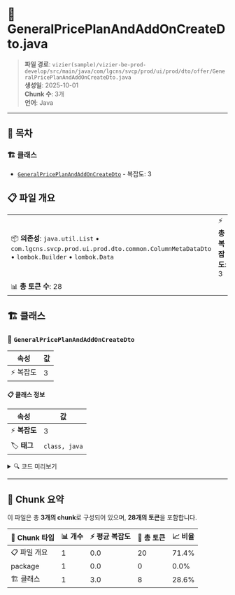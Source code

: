 # 📄 GeneralPricePlanAndAddOnCreateDto.java

> **파일 경로**: `vizier(sample)/vizier-be-prod-develop/src/main/java/com/lgcns/svcp/prod/ui/prod/dto/offer/GeneralPricePlanAndAddOnCreateDto.java`  
> **생성일**: 2025-10-01  
> **Chunk 수**: 3개  
> **언어**: Java
---

## 📑 목차

### 🏗️ 클래스
- [`GeneralPricePlanAndAddOnCreateDto`](#class-generalpriceplanandaddoncreatedto) - 복잡도: 3

## 📋 파일 개요

| | |
|--|--|
| 📦 **의존성**: `java.util.List` • `com.lgcns.svcp.prod.ui.prod.dto.common.ColumnMetaDataDto` • `lombok.Builder` • `lombok.Data` | ⚡ **총 복잡도**: 3 |
| 📊 **총 토큰 수**: 28 |  |



## 🏗️ 클래스

### <a id="class-generalpriceplanandaddoncreatedto"></a>🎯 `GeneralPricePlanAndAddOnCreateDto`

| 속성 | 값 |
|------|----|
| ⚡ 복잡도 | 3 |



#### 📋 클래스 정보

| 속성 | 값 |
|------|----|
| ⚡ **복잡도** | 3 || 📍 **라인 범위** | 12-12 |
| 🏷️ **태그** | `class, java` |

<details>
<summary>🔍 코드 미리보기</summary>

```java
public class GeneralPricePlanAndAddOnCreateDto {
	private List<ColumnMetaDataDto> columnMetaData;
}...
```

**Chunk 정보**
- 🆔 **ID**: `a595ab23097d`
- 📍 **라인**: 12-12
- 📊 **토큰**: 8
- 🏷️ **태그**: `class, java`

</details>

---





## 🧩 Chunk 요약

이 파일은 총 **3개의 chunk**로 구성되어 있으며, **28개의 토큰**을 포함합니다.

| 🧩 Chunk 타입 | 📊 개수 | ⚡ 평균 복잡도 | 📝 총 토큰 | 📈 비율 |
|---------------|--------|-------------|----------|--------|
| 📋 파일 개요 | 1 | 0.0 | 20 | 71.4% |
| package | 1 | 0.0 | 0 | 0.0% |
| 🏗️ 클래스 | 1 | 3.0 | 8 | 28.6% |

